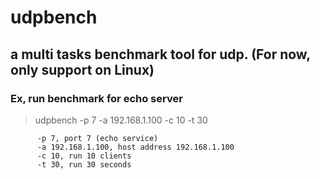 # udpbench
## a multi tasks benchmark tool for udp. (For now, only support on Linux)
### Ex, run benchmark for echo server

> udpbench -p 7 -a 192.168.1.100 -c 10 -t 30
```
      -p 7, port 7 (echo service)
      -a 192.168.1.100, host address 192.168.1.100
      -c 10, run 10 clients
      -t 30, run 30 seconds
```